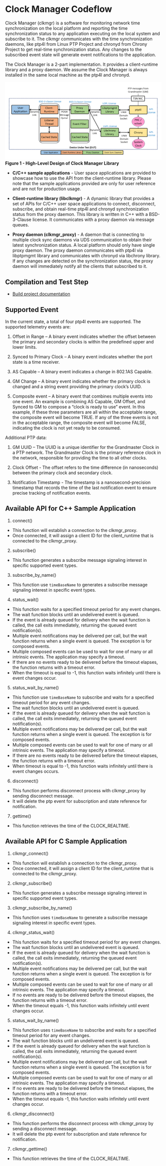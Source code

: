 <!-- SPDX-License-Identifier: GFDL-1.3-no-invariants-or-later
     SPDX-FileCopyrightText: Copyright © 2024 Intel Corporation. -->
# Clock Manager Codeflow

Clock Manager (clkmgr) is a software for monitoring network time synchronization
on the local platform and reporting the time synchronization status to any
application executing on the local system and subscribe to it.
The clkmgr communicates with the time synchronization daemons, like ptp4l from
Linux PTP Project and chronyd from Chrony Project to get real-time
synchronization status. Any changes to the subscribed event state will
generate event notifications to the application.

The Clock Manager is a 2-part implementation. It provides a client-runtime
library and a proxy daemon. We assume the Clock Manager is always installed in
the same local machine as the ptp4l and chronyd.

![High Level Design of Clock Manager Library](./image/hld_clock_mgr.png)
__Figure 1 - High-Level Design of Clock Manager Library__

* **C/C++ sample applications** - User space applications are provided to
showcase how to use the API from the client-runtime library. Please note that the
sample applications provided are only for user reference and are not for
production usage.

* **Client-runtime library (libclkmgr)** - A dynamic library that provides a set
of APIs for C/C++ user space applications to connect, disconnect, subscribe, and
obtain real-time ptp4l and chronyd synchronization status from the proxy daemon.
This library is written in C++ with a BSD-3-Clause license. It communicates with
a proxy daemon via message queues. 

* **Proxy daemon (clkmgr_proxy)** - A daemon that is connecting to multiple
clock sync daemons via UDS communication to obtain their latest synchronization
status. A local platform should only have single proxy daemon. The proxy daemon
communicates with ptp4l via libptpmgmt library and communicates with chronyd via
libchrony library. If any changes are detected on the synchronization status, the
proxy daemon will immediately notify all the clients that subscribed to it.

## Compilation and Test Step
* [Build project documentation](./TEST_clkmgr.md)

## Supported Event
In the current state, a total of four ptp4l events are supported. The supported
telemetry events are:

1. Offset in Range – A binary event indicates whether the offset between the
primary and secondary clocks is within the predefined upper and lower limits.

2. Synced to Primary Clock – A binary event indicates whether the port state is
a time receiver.

3. AS Capable – A binary event indicates a change in 802.1AS Capable.

4. GM Change – A binary event indicates whether the primary clock is changed
and a string event providing the primary clock’s UUID.

5. Composite event – A binary event that combines multiple events into one event.
An example is combining AS Capable, GM Offset, and Synced to GM to compose a
“clock is ready to use” event. In this example, if these three parameters are
all within the acceptable range, the composite event will become TRUE. If any
of the three events is not in the acceptable range, the composite event
will become FALSE, indicating the clock is not yet ready to be consumed.

Additional PTP data:
1. GM UUID – The UUID is a unique identifier for the Grandmaster Clock in a PTP
network. The Grandmaster Clock is the primary reference clock in the network,
responsible for providing the time to all other clocks.

2. Clock Offset - The offset refers to the time difference (in nanoseconds)
between the primary clock and secondary clock.

3. Notification Timestamp - The timestamp is a nanosecond-precision timestamp
that records the time of the last notification event to ensure precise tracking
of notification events.

## Available API for C++ Sample Application

1. connect()
- This function will establish a connection to the clkmgr_proxy.
- Once connected, it will assign a client ID for the client_runtime that is
connected to the clkmgr_proxy.

2. subscribe()
- This function generates a subscribe message signaling interest in specific
supported event types.

3. subscribe_by_name()
- This function use `timeBaseName` to generates a subscribe message signaling
interest in specific event types.

4. status_wait()
- This function waits for a specified timeout period for any event changes.
- The wait function blocks until an undelivered event is queued.
- If the event is already queued for delivery when the wait function is called,
the call exits immediately, returning the queued event notification(s).
- Multiple event notifications may be delivered per call, but the wait function
returns when a single event is queued. The exception is for composed events.
- Multiple composed events can be used to wait for one of many or all intrinsic
events. The application may specify a timeout.
- If there are no events ready to be delivered before the timeout elapses, the
function returns with a timeout error.
- When the timeout is equal to -1, this function waits infinitely until there is
event changes occur.

5. status_wait_by_name()
- This function use `timeBaseName` to subscribe and waits for a specified
timeout period for any event changes.
- The wait function blocks until an undelivered event is queued.
- If the event is already queued for delivery when the wait function is called,
the call exits immediately, returning the queued event notification(s).
- Multiple event notifications may be delivered per call, but the wait function
returns when a single event is queued. The exception is for composed events.
- Multiple composed events can be used to wait for one of many or all intrinsic
events. The application may specify a timeout.
- If there are no events ready to be delivered before the timeout elapses, the
function returns with a timeout error.
- When timeout is equal to -1, this function waits infinitely until there is
event changes occurs.

6. disconnect()
- This function performs disconnect process with clkmgr_proxy by sending
disconnect message.
- It will delete the ptp event for subscription and state reference for
notification.

7. gettime()
- This function retrieves the time of the CLOCK_REALTIME.

## Available API for C Sample Application

1. clkmgr_connect()
- This function will establish a connection to the clkmgr_proxy.
- Once connected, it will assign a client ID for the client_runtime that is
connected to the clkmgr_proxy.

2. clkmgr_subscribe()
- This function generates a subscribe message signaling interest in specific
supported event types.

3. clkmgr_subscribe_by_name()
- This function uses `timeBaseName` to generate a subscribe message signaling
interest in specific event types.

4. clkmgr_status_wait()
- This function waits for a specified timeout period for any event changes.
- The wait function blocks until an undelivered event is queued.
- If the event is already queued for delivery when the wait function is called,
the call exits immediately, returning the queued event notification(s).
- Multiple event notifications may be delivered per call, but the wait function
returns when a single event is queued. The exception is for composed events.
- Multiple composed events can be used to wait for one of many or all intrinsic
events. The application may specify a timeout.
- If no events are ready to be delivered before the timeout elapses, the
function returns with a timeout error.
- When the timeout equals -1, this function waits infinitely until event changes
occur.

5. status_wait_by_name()
- This function uses `timeBaseName` to subscribe and waits for a specified
timeout period for any event changes.
- The wait function blocks until an undelivered event is queued.
- If the event is already queued for delivery when the wait function is called,
the call exits immediately, returning the queued event notification(s).
- Multiple event notifications may be delivered per call, but the wait function
returns when a single event is queued. The exception is for composed events.
- Multiple composed events can be used to wait for one of many or all intrinsic
events. The application may specify a timeout.
- If no events are ready to be delivered before the timeout elapses, the
function returns with a timeout error.
- When the timeout equals -1, this function waits infinitely until event changes
occur.

6. clkmgr_disconnect()
- This function performs the disconnect process with clkmgr_proxy by sending
a disconnect message.
- It will delete the ptp event for subscription and state reference for
notification.

7. clkmgr_gettime()
- This function retrieves the time of the CLOCK_REALTIME.
